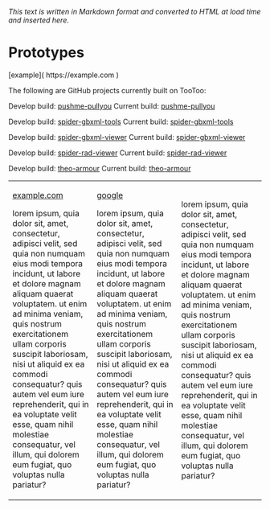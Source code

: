 
_This text is written in Markdown format and converted to HTML at load time and inserted here._

# Prototypes

<span>
[example]( https://example.com )
</span>


The following are GitHub projects currently built on TooToo:

Develop build: <a href="../../prototypes/pushme-pullyou/index.html" target="_blank">pushme-pullyou</a>
Current build: <a href="https://pushme-pullyou.github.io" target="_blank">pushme-pullyou</a>

Develop build: <a href="../../prototypes/spider-gbxml-tools/index.html" target="_blank">spider-gbxml-tools</a>
Current build: <a href="https://ladybug-tools.github.io/spider-gbxml-tools" target="_blank">spider-gbxml-tools</a>

Develop build: <a href="../../prototypes/spider-gbxml-viewer/index.html" target="_blank">spider-gbxml-viewer</a>
Current build: <a href="https://ladybug-tools.github.io/spider-gbxml-viewer" target="_blank">spider-gbxml-viewer</a>

Develop build: <a href="../../prototypes/spider-rad-viewer/index.html" target="_blank">spider-rad-viewer</a>
Current build: <a href="https://ladybug-tools.github.io.spider-rad-viewer" target="_blank">spider-rad-viewer</a>

Develop build: <a href="../../prototypes/theo-armour/index.html" target="_blank">theo-armour</a>
Current build: <a href="https://theo-armour.github.io" target="_blank">theo-armour</a>


<table markdown="1" >
<td>

[example.com]( https://example.com )

lorem ipsum, quia dolor sit, amet, consectetur, adipisci velit, sed quia non numquam eius modi tempora incidunt, ut labore et dolore magnam aliquam quaerat voluptatem. ut enim ad minima veniam, quis nostrum exercitationem ullam corporis suscipit laboriosam, nisi ut aliquid ex ea commodi consequatur? quis autem vel eum iure reprehenderit, qui in ea voluptate velit esse, quam nihil molestiae consequatur, vel illum, qui dolorem eum fugiat, quo voluptas nulla pariatur?

</td>
<td>

[google]( https://google.com )

lorem ipsum, quia dolor sit, amet, consectetur, adipisci velit, sed quia non numquam eius modi tempora incidunt, ut labore et dolore magnam aliquam quaerat voluptatem. ut enim ad minima veniam, quis nostrum exercitationem ullam corporis suscipit laboriosam, nisi ut aliquid ex ea commodi consequatur? quis autem vel eum iure reprehenderit, qui in ea voluptate velit esse, quam nihil molestiae consequatur, vel illum, qui dolorem eum fugiat, quo voluptas nulla pariatur?

</td>
<td>

lorem ipsum, quia dolor sit, amet, consectetur, adipisci velit, sed quia non numquam eius modi tempora incidunt, ut labore et dolore magnam aliquam quaerat voluptatem. ut enim ad minima veniam, quis nostrum exercitationem ullam corporis suscipit laboriosam, nisi ut aliquid ex ea commodi consequatur? quis autem vel eum iure reprehenderit, qui in ea voluptate velit esse, quam nihil molestiae consequatur, vel illum, qui dolorem eum fugiat, quo voluptas nulla pariatur?

</td>
</table>
<!--

Develop build: <a href="../../prototypes//index.html" target="_blank"></a>
Current build: <a href="https://.github.io" target="_blank"></a>

Develop build: <a href="../../prototypes//index.html" target="_blank"></a>
Current build: <a href="https://.github.io" target="_blank"></a>

Develop build: <a href="../../prototypes//index.html" target="_blank"></a>
Current build: <a href="https://.github.io" target="_blank"></a>


-->


